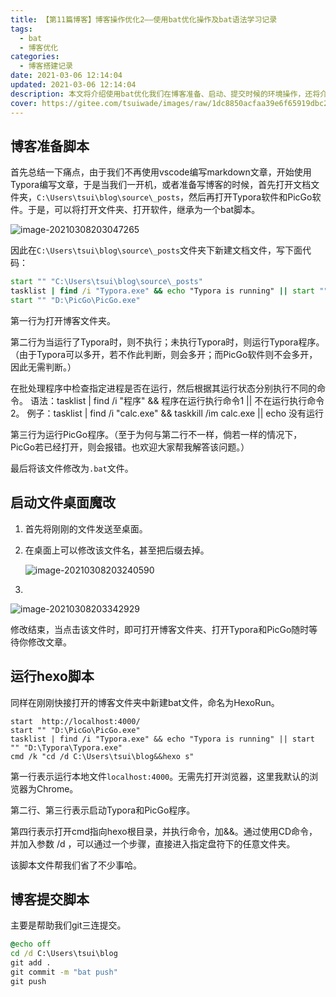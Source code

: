 ```yaml
---
title: 【第11篇博客】博客操作优化2——使用bat优化操作及bat语法学习记录
tags:
  - bat
  - 博客优化
categories:
  - 博客搭建记录
date: 2021-03-06 12:14:04
updated: 2021-03-06 12:14:04
description: 本文将介绍使用bat优化我们在博客准备、启动、提交时候的环境操作，还将介绍一些bat语法。
cover: https://gitee.com/tsuiwade/images/raw/1dc8850acfaa39e6f65919dbc21422500756b8a6/Green%20Fireflies%20Quotes%20Instagram%20Post.png
---
```


## 博客准备脚本

首先总结一下痛点，由于我们不再使用vscode编写markdown文章，开始使用Typora编写文章，于是当我们一开机，或者准备写博客的时候，首先打开文档文件夹，`C:\Users\tsui\blog\source\_posts`，然后再打开Typora软件和PicGo软件。于是，可以将打开文件夹、打开软件，继承为一个bat脚本。

![image-20210308203047265](https://gitee.com/tsuiwade/images/raw/master/image-20210308203047265.png)

因此在`C:\Users\tsui\blog\source\_posts`文件夹下新建文档文件，写下面代码：

```bat
start "" "C:\Users\tsui\blog\source\_posts"
tasklist | find /i "Typora.exe" && echo "Typora is running" || start "" "D:\Typora\Typora.exe"
start "" "D:\PicGo\PicGo.exe"
```

第一行为打开博客文件夹。

第二行为当运行了Typora时，则不执行；未执行Typora时，则运行Typora程序。（由于Typora可以多开，若不作此判断，则会多开；而PicGo软件则不会多开，因此无需判断。）

在批处理程序中检查指定进程是否在运行，然后根据其运行状态分别执行不同的命令。
语法：tasklist | find /i "程序" && 程序在运行执行命令1 || 不在运行执行命令2。
例子：tasklist | find /i "calc.exe" && taskkill /im calc.exe || echo 没有运行

第三行为运行PicGo程序。（至于为何与第二行不一样，倘若一样的情况下，PicGo若已经打开，则会报错。也欢迎大家帮我解答该问题。）

最后将该文件修改为`.bat`文件。

## 启动文件桌面魔改

1. 首先将刚刚的文件发送至桌面。

2. 在桌面上可以修改该文件名，甚至把后缀去掉。

   ![image-20210308203240590](https://gitee.com/tsuiwade/images/raw/master/image-20210308203240590.png)

3. 

   ![image-20210308203342929](https://gitee.com/tsuiwade/images/raw/master/image-20210308203342929.png)

   

修改结束，当点击该文件时，即可打开博客文件夹、打开Typora和PicGo随时等待你修改文章。

## 运行hexo脚本

同样在刚刚快接打开的博客文件夹中新建bat文件，命名为HexoRun。

```BAT
start  http://localhost:4000/
start "" "D:\PicGo\PicGo.exe"
tasklist | find /i "Typora.exe" && echo "Typora is running" || start "" "D:\Typora\Typora.exe"
cmd /k "cd /d C:\Users\tsui\blog&&hexo s"
```

第一行表示运行本地文件`localhost:4000`。无需先打开浏览器，这里我默认的浏览器为Chrome。

第二行、第三行表示启动Typora和PicGo程序。

第四行表示打开cmd指向hexo根目录，并执行命令，加&&。通过使用CD命令，并加入参数 /d ，可以通过一个步骤，直接进入指定盘符下的任意文件夹。

该脚本文件帮我们省了不少事哈。

## 博客提交脚本

主要是帮助我们git三连提交。

```bat
@echo off
cd /d C:\Users\tsui\blog
git add . 
git commit -m "bat push"
git push
```


